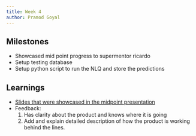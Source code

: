 ```yaml
---
title: Week 4
author: Pramod Goyal
---
```


## Milestones
- Showcased mid point progress to supermentor ricardo
- Setup testing database 
- Setup python script to run the NLQ and store the predictions

<!-- ## Screenshots / Videos  -->

<!-- ## Contributions -->

## Learnings
- [Slides that were showcased in the midpoint presentation](https://www.canva.com/design/DAFpKFFO1bQ/zejU-br4Nqql7CNquhlr8Q/edit?utm_content=DAFpKFFO1bQ&utm_campaign=designshare&utm_medium=link2&utm_source=sharebutton)
- Feedback: 
    1. Has clarity about the product and knows where it is going 
    2. Add and explain detailed description of how the product is working behind the lines.